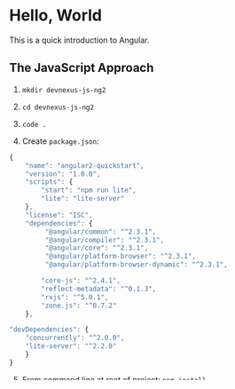 # Hello, World 

This is a quick introduction to Angular. 

## The JavaScript Approach 

1. `mkdir devnexus-js-ng2` 

2. `cd devnexus-js-ng2`

3. `code .` 

4. Create `package.json`: 

```JavaScript 
{
    "name": "angular2-quickstart",
    "version": "1.0.0",
    "scripts": {
        "start": "npm run lite",
        "lite": "lite-server"
    },
    "license": "ISC",
    "dependencies": {
         "@angular/common": "^2.3.1",
         "@angular/compiler": "^2.3.1",
         "@angular/core": "^2.3.1",
         "@angular/platform-browser": "^2.3.1",
         "@angular/platform-browser-dynamic": "^2.3.1",

        "core-js": "^2.4.1",
        "reflect-metadata": "^0.1.3",
        "rxjs": "^5.0.1",
        "zone.js": "^0.7.2"
    },

"devDependencies": {
    "concurrently": "^2.0.0",
    "lite-server": "^2.2.0"
    }
}
```

5. From command line at root of project: `npm install` 

6. Create `app` subdirectory 

7. Create `app/app.component.js` 

```JavaScript
    (function(app) {
        app.AppComponent =
        ng.core.Component({
            selector: 'my-app',
            template: '<h1>{{title}}</h1>'
        })
        .Class({
            constructor: function() {
                this.title = 'DevNexus Rocks!';
            }
        });
    })(window.app || (window.app = {}));
```

8. Create `app/app.module.js` 

```JavaScript
    (function(app) {
    app.AppModule =
        ng.core.NgModule({
            imports: [ ng.platformBrowser.BrowserModule ],
            declarations: [ app.AppComponent ],
            bootstrap: [ app.AppComponent ]
        })
        .Class({
            constructor: function() {}
        });
    })(window.app || (window.app = {}));
```

9. Create `app/main.js` 

```JavaScript
    (function(app) {
        document.addEventListener('DOMContentLoaded', function() {
            ng.platformBrowserDynamic
            .platformBrowserDynamic()
            .bootstrapModule(app.AppModule);
        });
    })(window.app || (window.app = {}));
```

10. Create `index.html` 

```html
    <html>
    <head>
        <title>Connect.TECH Angular 2 Lab</title>
        <meta name="viewport" content="width=device-width, initial-scale=1">
        <link rel="stylesheet" href="styles.css">

        <!-- 1. Load libraries -->
        <!-- IE required polyfill -->
        <script src="node_modules/core-js/client/shim.min.js"></script>

        <script src="node_modules/zone.js/dist/zone.js"></script>
        <script src="node_modules/reflect-metadata/Reflect.js"></script>

        <script src="node_modules/rxjs/bundles/Rx.js"></script>
        <script src="node_modules/@angular/core/bundles/core.umd.js"></script>
        <script src="node_modules/@angular/common/bundles/common.umd.js"></script>
        <script src="node_modules/@angular/compiler/bundles/compiler.umd.js"></script>
        <script src="node_modules/@angular/platform-browser/bundles/platform-browser.umd.js"></script>
        <script src="node_modules/@angular/platform-browser-dynamic/bundles/platform-browser-dynamic.umd.js"></script>

        <!-- 2. Load our 'modules' -->
        <script src='app/app.component.js'></script>
        <script src='app/app.module.js'></script>
        <script src='app/main.js'></script>

    </head>

    <!-- 3. Display the application -->
    <body>
        <my-app>Loading...</my-app>
    </body>

</html>
```

11. Create `styles.css` 

```css
    h1 {
        color: #369;
        font-family: Arial, Helvetica, sans-serif;
        font-size: 250%;
    }
    body {
        margin: 2em;
    }
```

12. From command line: `npm start` 
